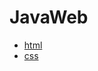 # JavaWeb
  - [html](https://github.com/WhCannon/JavaWeb/tree/master/html/README.MD)
  - [css](https://github.com/WhCannon/JavaWeb/tree/master/css/README.MD)

